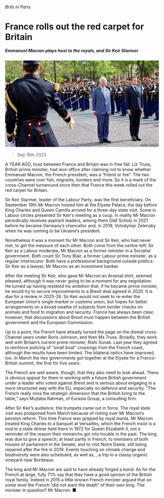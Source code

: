###### Brits in Paris

# France rolls out the red carpet for Britain 

##### Emmanuel Macron plays host to the royals, and Sir Keir Starmer 

![image](images/20230923_BRP503.jpg) 

> Sep 18th 2023 

A YEAR AGO, trust between France and Britain was in free fall. Liz Truss, British prime minister, had won office after claiming not to know whether Emmanuel Macron, the French president, was a “friend or foe”. The two countries were  over fish, migrants, borders and more. So it is a mark of the cross-Channel turnaround since then that France this week rolled out the red carpet for Britain.

Sir Keir Starmer, leader of the Labour Party, was the first beneficiary. On September 19th Mr Macron hosted him at the Elysée Palace, the day before King Charles and Queen Camilla arrived for a three-day state visit. Some in Labour circles presented Sir Keir’s meeting as a coup. In reality Mr Macron periodically receives aspirant leaders, among them Olaf Scholz in 2021 before he became Germany’s chancellor and, in 2019, Volodymyr Zelensky when he was running to be Ukraine’s president.

Nonetheless it was a moment for Mr Macron and Sir Keir, who had never met, to get the measure of each other. Both come from the centre-left: Sir Keir as a Labour moderate, Mr Macron as a former minister in a Socialist government. Both count Sir Tony Blair, a former Labour prime minister, as a regular interlocutor. Both have a professional background outside politics: Sir Keir as a lawyer, Mr Macron as an investment banker. 

After the meeting Sir Keir, who gave Mr Macron an Arsenal shirt, seemed pleased, although it was never going to be a moment for any negotiation. He turned up having restated his ambition that, if he became prime minister, he would try to secure improvements to a Brexit deal agreed in 2020. It is due for a review in 2025-26. Sir Keir would not seek to re-enter the European Union’s single market or customs union, but hopes for better arrangements on a broad swathe of subjects from border checks on animals and food to migration and security. France has always been clear, however, that discussions about Brexit must happen between the British government and the European Commission.

Up to a point, the French have already turned the page on the dismal cross-Channel years under Boris Johnson, and then Ms Truss. Broadly, they work well with Britain’s current prime minister, Rishi Sunak. Last year they agreed to reinforce policing of “small boat” crossings from the French coast, although the results have been limited. The bilateral optics have improved, too. In March the two governments got together at the Elysée for a Franco-British summit, the first for five years.

The French are well aware, though, that they also need to look ahead. There is obvious appeal for them in working with a future British government under a leader who voted against Brexit and is serious about engaging in a more structured way with the EU, especially on defence and security. “The French really miss the strategic dimension that the British bring to the table,” says Mujtaba Rahman, of Eurasia Group, a consulting firm.

After Sir Keir’s audience, the trumpets came out in force. The royal state visit was postponed from March because of rioting over Mr Macron’s pension reform. This time France was gripped by royal mania. Mr Macron treated King Charles to a banquet at Versailles, which the French insist is a nod to a state dinner held there in 1972 for Queen Elizabeth II, not a reminder of the reason their monarchs got into trouble in the past. The king was due to give a speech, at least partly in French, to members of both houses of parliament in the Senate, and to visit Notre Dame, still being repaired after the fire in 2019. Events touching on climate change and biodiversity were also scheduled, as well as, , a trip to a classy organic vineyard near Bordeaux.

The king and Mr Macron are said to have already forged a bond. As for the French at large, fully 71% say that they have a good opinion of the British royal family. Indeed in 2015 a little-known French minister argued that on some level the French “did not want the death” of their own king. The minister in question? Mr Macron. ■


